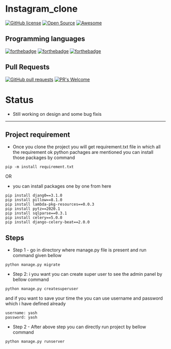 # Instagram_clone

[![GitHub license](https://img.shields.io/github/license/Naereen/StrapDown.js.svg)](https://github.com/Naereen/StrapDown.js/blob/master/LICENSE)
[![Open Source](https://badges.frapsoft.com/os/v1/open-source.svg?v=103)](https://opensource.org/)
[![Awesome](https://cdn.rawgit.com/sindresorhus/awesome/d7305f38d29fed78fa85652e3a63e154dd8e8829/media/badge.svg)](https://github.com/sindresorhus/awesome)

## Programming languages
[![forthebadge](https://forthebadge.com/images/badges/made-with-python.svg)](https://forthebadge.com)
[![forthebadge](https://forthebadge.com/images/badges/uses-html.svg)](https://forthebadge.com)
[![forthebadge](https://forthebadge.com/images/badges/uses-css.svg)](https://forthebadge.com)

## Pull Requests
[![GitHub pull requests](https://img.shields.io/github/issues-pr/cdnjs/cdnjs.svg?style=flat)]()
[![PR's Welcome](https://img.shields.io/badge/PRs-welcome-brightgreen.svg?style=flat)](http://makeapullrequest.com)

# Status

- Still working on design and some bug fixis

----

## Project requirement
- Once you clone the project you will get requirement.txt file in which all the requirement ok python pachages are mentioned you can install those packages by command

```
pip -m install requirement.txt
```
OR

- you can install packages one by one from here
```
pip install djang0==3.1.0
pip install pillow==8.1.0
pip install lambda-pkg-resources==0.0.3
pip install pytz==2020.1
pip install sqlparse==0.3.1
pip install celery==5.0.0
pip install django-celery-beat==2.0.0
```

## Steps

- Step 1 - go in directory where manage.py file is present and run command given bellow
```
python manage.py migrate
```

- Step 2: i you want you can create super user to see the admin panel by bellow command

```
python manage.py createsuperuser
```

and if you want to save your time the you can use username and password which i have defined already
```
username: yash
password: yash
```

- Step 2 - After above step you can directly run project by bellow command
```
python manage.py runserver
```
